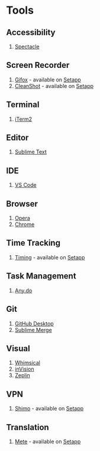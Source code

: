# Tools

## Accessibility

1. [Spectacle](https://github.com/eczarny/spectacle/)

## Screen Recorder

1. [Gifox](https://gifox.io/) - available on [Setapp]
2. [CleanShot](https://getcleanshot.com/) - available on [Setapp]

## Terminal

1. [iTerm2](https://www.iterm2.com/)

## Editor

1. [Sublime Text](https://www.sublimetext.com/)

## IDE

1. [VS Code](https://code.visualstudio.com/)

## Browser

1. [Opera](https://www.opera.com/)
2. [Chrome](https://www.google.com/chrome/)

## Time Tracking

1. [Timing](https://timingapp.com/) - available on [Setapp]

## Task Management

1. [Any.do](https://www.any.do/)

## Git

1. [GitHub Desktop](https://desktop.github.com/)
2. [Sublime Merge](https://www.sublimemerge.com/)

## Visual

1. [Whimsical](https://whimsical.co/)
2. [inVision](https://www.invisionapp.com/)
3. [Zeplin](https://zeplin.io/)

## VPN

1. [Shimo](https://www.shimovpn.com) - available on [Setapp]

## Translation

1. [Mete](https://www.matetranslate.com/) - available on [Setapp]

[Setapp]: https://setapp.com/
